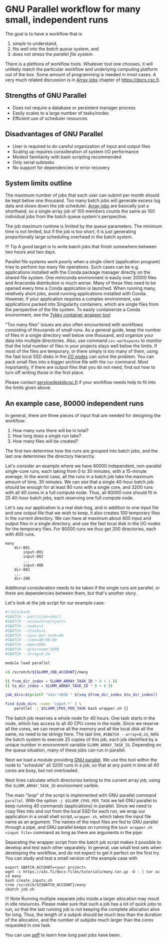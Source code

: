 # GNU Parallel workflow for many small, independent runs

The goal is to have a workflow that is

1. *simple* to understand,
2. fits well into the *batch queue system*, and
3. does not stress the *parallel file system*.

There is a plethora of workflow tools. Whatever tool one chooses, it will
unlikely match the particular workflow and underlying computing platform out of
the box. Some amount of programming is needed in most cases. A very much related
discussion is in [Array jobs](../../computing/running/array-jobs.md)
chapter of <https://docs.csc.fi>.

## Strengths of GNU Parallel

* Does not require a database or persistent manager process
* Easily scales to a large number of tasks/nodes
* Efficient use of scheduler resources

## Disadvantages of GNU Parallel

* User is required to do careful organization of input and output files
* Scaling up requires consideration of system I/O performance
* Modest familiarity with bash scripting recommended
* Only serial subtasks
* No support for dependencies or error recovery

## System limits outline

The maximum number of jobs that each user can submit per month should be kept
below one thousand. Too many batch jobs will generate excess log data and slows
down the job scheduler.
[Array jobs](../../computing/running/array-jobs.md) are basically
just a shorthand, so a single array job of 100 members counts the same as 100
individual jobs from the batch queue system's perspective.

The job maximum runtime is limited by the queue parameters. The minimum time is
not limited, but if the job is too short, it is just generating proportionally
large scheduling overhead in the batch system.

!!! Tip
      A good target is to write batch
      jobs that finish somewhere between two hours and two days.

Parallel file systems work poorly when a single client (application program)
tries to perform too many file operations. Such cases can be e.g. applications
installed with the Conda package manager directly on the shared file system. 
One miniconda environment is easily over 20000 files and Anaconda distribution
is much worse. Many of these files need to be opened every time a Conda application
is launched. When running many, relatively short jobs, avoid running applications installed with Conda. However, if your application requires a complex environment,
use applications packed into Singularity containers, which are single files from
the perspective of the file system. To easily containerize a Conda environment,
see the [Tykky container wrapper tool](../../computing/containers/tykky.md)

"Too many files" issues are also often encountered with workflows consisting of
thousands of small runs. As a general guide, keep the number of files in a
single directory well below one thousand, and organize your data into multiple
directories. Also, use command `csc-workspaces` to monitor that the total number
of files in your projects stays well below the limits. If most of the files are
temporary, or there simply is too many of them, using the fast local SSD disks
in the [I/O
nodes](https://docs.csc.fi/computing/running/creating-job-scripts/#local-storage)
can solve the problem. You can pack small files into a bigger archive file with
the `tar` command. Most importantly, if there are output files that you do not need,
find out how to turn off writing those in the first place.

Please contact <servicedesk@csc.fi> if your workflow needs help to fit into the
limits given above.


## An example case, 80000 independent runs

In general, there are three pieces of input that are needed for designing the
workflow:

1. How many runs there will be in total?
2. How long does a single run take?
4. How many files will be created?

The first two determine how the runs are grouped into batch jobs, and the last
one determines the directory hierarchy.

Let's consider an example where we have 80000 independent, non-parallel
single-core runs, each taking from 0 to 30 minutes, with a 15-minute average. In
the worst case, all the runs in a batch job take the maximum amount of time, 30
minutes. We can see that a single 40-hour batch job should be enough for at
least 80 runs with a single core, and 3200 runs with all 40 cores in a full
compute node. Thus, all 80000 runs should fit in 25 40-hour batch jobs, each
reserving one full compute node.

Let's say our application is a real disk-hog, and in addition to one input file
and one output file that we wish to keep, it also creates 100 temporary files in
the current directory. We can have at maximum about 400 input and output files
in a single directory, and use the fast local disk in the I/O nodes for the
temporary files. For 80000 runs we thus get 200 directories, each with 400 runs.

```
many
    dir-001
        input-001
        input-002
        ...
        input-400
    dir-002
    ...
    dir-200
```

Additional consideration needs to be taken if the single runs are parallel, or
there are dependencies between them, but that's another story.

Let's look at the job script for our example case:

```bash
#!/bin/bash
#SBATCH --partition=small
#SBATCH --account=<project>
#SBATCH --nodes=1
#SBATCH --ntasks=1
#SBATCH --cpus-per-task=40
#SBATCH --time=40:00:00
#SBATCH --mem=160G
#SBATCH --gres=nvme:3600
#SBATCH --array=0-24

module load parallel

cd /scratch/${SLURM_JOB_ACCOUNT}/many

(( from_dir_index = SLURM_ARRAY_TASK_ID * 8 + 1 ))
(( to_dir_index = SLURM_ARRAY_TASK_ID * 8 + 8 ))

job_dirs=$(printf "%dir-%03d " $(seq $from_dir_index $to_dir_index))

find $job_dirs -name 'input-*' | \
    parallel -j $SLURM_CPUS_PER_TASK bash wrapper.sh {}
```

The batch job reserves a whole node for 40 hours. One task starts in the node,
which has access to all 40 CPU cores in the node. Since we reserve all the
cores, we can reserve all the memory and all the local disk all the same, no
need to be stringy here. The last line, `#SBATCH --array=0,24`, tells the batch
system to execute 25 copies of this job, each job identified by a unique number
in environment variable `SLURM_ARRAY_TASK_ID`. Depending on the queue situation,
many of these jobs can run in parallel.

Next we load a module providing
[GNU parallel](https://www.gnu.org/software/parallel/). We use this tool
within the node to "schedule" all 3200 runs in a job, so that at any point
in time all 40 cores are busy, but not overloaded.

Next lines calculate which directories belong to the current array job, using
the `SLURM_ARRAY_TASK_ID` environment varible.

The main "loop" of the script is implemented with GNU parallel command
`parallel`. With the option `-j $SLURM_CPUS_PER_TASK` we tell GNU parallel to
keep running 40 commands (applications) in parallel. Since we need to copy
files into and out from the local SSD for each run, we wrap our application in a
small shell script, `wrapper.sh`, which takes the input file name as an
argument. The names of the input files are fed to GNU parallel through a pipe,
and GNU parallel keeps on running the `bash wrapper.sh <input file>` command as
long as there are arguments in the pipe.

Separating the wrapper script from the batch job script makes it possible to
develop and test each other separately. In general, use small test sets when
developing the workflow, and do not expect to get it perfect on the first try.
You can study and test a small version of the example case with

```
export SBATCH_ACCOUNT=<your project>
wget -c https://a3s.fi/docs-files/tutorials/many.tar.gz -O - | tar xz
cd many
bash create_inputs.sh
tree /scratch/${SBATCH_ACCOUNT}/many
sbatch job.sh
```

!!! Note
    Running multiple separate jobs inside a larger allocation may result in
    idle resources. Please make sure that such a job has a lot of quick jobs
    to run, so that the last running job is not keeping the complete allocation
    alive for long. Thus, the length of a subjob should be much less than
    the duration of the allocation, and the number of subjobs much larger
    than the cores requested in one task.

You can use [seff](../faq/how-much-memory-my-job-needs.md) to learn how long 
past jobs have been.
